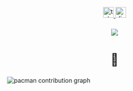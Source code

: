 <div align="center">
  <a href="https://t.me/jumiodev/" target="_blank">
    <img src="https://img.shields.io/static/v1?message=Telegram&logo=telegram&label=&color=2CA5E0&logoColor=white&labelColor=&style=for-the-badge" height="25" alt="telegram logo"  />
  </a>
  <a href="https://discord.com/users/305269392692740116" target="_blank">
    <img src="https://img.shields.io/static/v1?message=Discord&logo=discord&label=&color=7289DA&logoColor=white&labelColor=&style=for-the-badge" height="25" alt="discord logo"  />
  </a>
</div>

###

<div align="center">
  <img src="https://visitor-badge.laobi.icu/badge?page_id=jumioo.jumioo&"  />
</div>

###

<h1 align="center">👋</h1>

###

<picture>
  <source media="(prefers-color-scheme: dark)" srcset="https://raw.githubusercontent.com/jumioo/jumioo/output/pacman-contribution-graph-dark.svg">
  <source media="(prefers-color-scheme: light)" srcset="https://raw.githubusercontent.com/jumioo/jumioo/output/pacman-contribution-graph.svg">
  <img alt="pacman contribution graph" src="https://raw.githubusercontent.com/jumioo/jumioo/output/pacman-contribution-graph.svg">
</picture>

###
